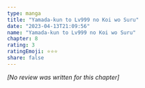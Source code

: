 ```yaml
---
type: manga
title: "Yamada-kun to Lv999 no Koi wo Suru"
date: "2023-04-13T21:09:56"
name: "Yamada-kun to Lv999 no Koi wo Suru"
chapter: 8
rating: 3
ratingEmoji: ⭐️⭐️⭐️
share: false
---
```


*[No review was written for this chapter]*
